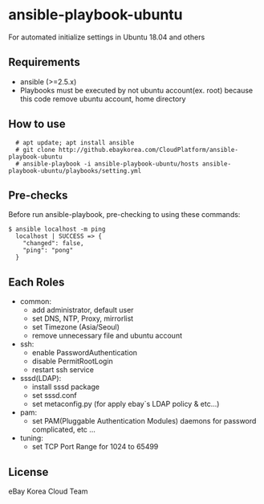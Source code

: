 ansible-playbook-ubuntu
=========

For automated initialize settings in Ubuntu 18.04 and others

Requirements
------------

- ansible (>=2.5.x)
- Playbooks must be executed by not ubuntu account(ex. root) because this code remove ubuntu account, home directory

How to use
--------------

      # apt update; apt install ansible
      # git clone http://github.ebaykorea.com/CloudPlatform/ansible-playbook-ubuntu
      # ansible-playbook -i ansible-playbook-ubuntu/hosts ansible-playbook-ubuntu/playbooks/setting.yml

Pre-checks
----------------

Before run ansible-playbook, pre-checking to using these commands:

    $ ansible localhost -m ping
      localhost | SUCCESS => {
        "changed": false,
        "ping": "pong"
      }

Each Roles
----------------

- common:
  - add administrator, default user
  - set DNS, NTP, Proxy, mirrorlist
  - set Timezone (Asia/Seoul)
  - remove unnecessary file and ubuntu account
- ssh:
  - enable PasswordAuthentication
  - disable PermitRootLogin
  - restart ssh service
- sssd(LDAP):
  - install sssd package
  - set sssd.conf
  - set metaconfig.py (for apply ebay`s LDAP policy & etc...)
- pam:
  - set PAM(Pluggable Authentication Modules) daemons for password complicated, etc ...
- tuning:
  - set TCP Port Range for 1024 to 65499

License
-------

eBay Korea Cloud Team
